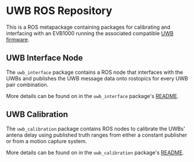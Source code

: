 # UWB ROS Repository

This is a ROS metapackage containing packages for calibrating and interfacing with an EVB1000 running the associated compatible [UWB firmware](https://github.com/Stanford-NavLab/uwb-firmware).

## UWB Interface Node
The `uwb_interface` package contains a ROS node that interfaces with the UWBs and publishes the UWB message data onto rostopics for every UWB pair combination.

More details can be found on in the `uwb_interface` package's [README](src/uwb_interface/README.md).

## UWB Calibration
The `uwb_calibration` package contains ROS nodes to calibrate the UWBs' antena delay using published truth ranges from either a constant publisher or from a motion capture system.

More details can be found on in the `uwb_calibration` package's [README](src/uwb_calibration/README.md).
